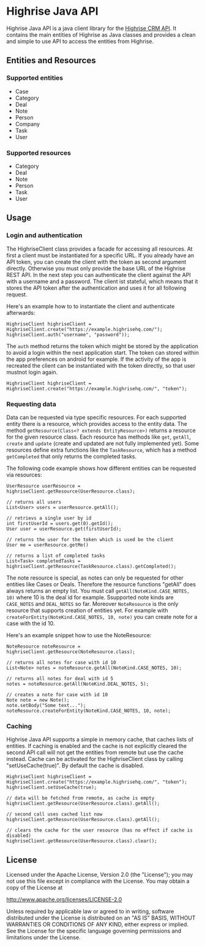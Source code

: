 # Highrise Java API

Highrise Java API is a java client library for the [Highrise CRM API](http://github.com/37signals/highrise-api/). It contains the main entities of Highrise as Java classes and provides a clean and simple to use API to access the entities from Highrise.

## Entities and Resources

### Supported entities

* Case
* Category
* Deal
* Note
* Person
* Company
* Task
* User

### Supported resources

* Category
* Deal
* Note
* Person
* Task
* User


## Usage

### Login and authentication

The HighriseClient class provides a facade for accessing all resources. At first a client must be instantiated for a specific URL. If you already have an API token, you can create the client with the token as second argument directly. Otherwise you must only provide the base URL of the Highrise REST API. In the next step you can authenticate the client against the API with a username and a password. The client ist stateful, which means that it stores the API token after the authentication and uses it for all following request.   

Here's an example how to to instantiate the client and authenticate afterwards:

    HighriseClient highriseClient = HighriseClient.create("https://example.highrisehq.com/");
    highriseClient.auth("username", "password"));

The `auth` method returns the token which might be stored by the application to avoid a login within the next application start. The token can stored within the app preferences on android for example. If the activity of the app is recreated the client can be instantiated with the token directly, so that user mustnot login again.

    HighriseClient highriseClient = HighriseClient.create("https://example.highrisehq.com/", "token");

### Requesting data

Data can be requested via type specific resources. For each supported entity there is a resource, which provides access to the entity data. The method `getResource(Class<? extends EntityResource>)` returns a resource for the given resource class. Each resource has methods like `get`, `getAll`, `create` and `update` (create and updated are not fully implemented yet). Some resources define extra functions like the `TaskResource`, which has a method `getCompleted` that only returns the completed tasks.

The following code example shows how different entities can be requested via resources:

    UserResource userResource = highriseClient.getResource(UserResource.class);
    
    // returns all users
    List<User> users = userResource.getAll();
    
    // retrievs a single user by id
    int firstUserId = users.get(0).getId();
    User user = userResource.get(firstUserId);
    
    // returns the user for the token which is used be the client
    User me = userResource.getMe()
    
    // returns a list of completed tasks
    List<Task> completedTasks = highriseClient.getResource(TaskResource.class).getCompleted();

The note resource is special, as notes can only be requested for other entities like Cases or Deals. Therefore the resource functions "getAll" does always returns an empty list. You must call `getAll(NoteKind.CASE_NOTES, 10)` where 10 is the deal id for example. Ssupported note kinds are `CASE_NOTES` and `DEAL_NOTES` so far. Moreover `NoteResource` is the only resource that supports creation of entities yet. For example with `createForEntity(NoteKind.CASE_NOTES, 10, note)` you can create note for a case with the id 10.

Here's an example snippet how to use the NoteResource:

    NoteResource noteResource = highriseClient.getResource(NoteResource.class);
    
    // returns all notes for case with id 10
    List<Note> notes = noteResource.getAll(NoteKind.CASE_NOTES, 10);
    
    // returns all notes for deal with id 5
    notes = noteResource.getAll(NoteKind.DEAL_NOTES, 5);
    
    // creates a note for case with id 10
    Note note = new Note();
    note.setBody("Some text...");
    noteResource.createForEntity(NoteKind.CASE_NOTES, 10, note);
    
### Caching

Highrise Java API supports a simple in memory cache, that caches lists of entities. If caching is enabled and the cache is not explicitly cleared the second API call will not get the entities from remote but use the cache instead. Cache can be activated for the HighriseClient class by calling "setUseCache(true)". By default the cache is disabled.

    HighriseClient highriseClient = HighriseClient.create("https://example.highrisehq.com/", "token");
    highriseClient.setUseCache(true);
    
    // data will be fetched from remote, as cache is empty
    highriseClient.getResource(UserResource.class).getAll();
    
    // second call uses cached list now 
    highriseClient.getResource(UserResource.class).getAll();
    
    // clears the cache for the user resource (has no effect if cache is disabled)
    highriseClient.getResource(UserResource.class).clear();
    
## License

Licensed under the Apache License, Version 2.0 (the "License");
you may not use this file except in compliance with the License.
You may obtain a copy of the License at

   http://www.apache.org/licenses/LICENSE-2.0

Unless required by applicable law or agreed to in writing, software
distributed under the License is distributed on an "AS IS" BASIS,
WITHOUT WARRANTIES OR CONDITIONS OF ANY KIND, either express or implied.
See the License for the specific language governing permissions and
limitations under the License.    